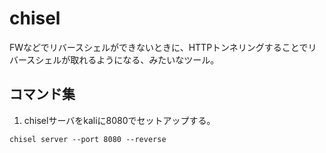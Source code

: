 # chisel
FWなどでリバースシェルができないときに、HTTPトンネリングすることでリバースシェルが取れるようになる、みたいなツール。

## コマンド集
1. chiselサーバをkaliに8080でセットアップする。
```
chisel server --port 8080 --reverse
```